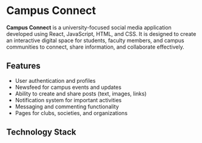 # Campus Connect

**Campus Connect** is a university-focused social media application developed using React, JavaScript, HTML, and CSS. It is designed to create an interactive digital space for students, faculty members, and campus communities to connect, share information, and collaborate effectively.

## Features

- User authentication and profiles  
- Newsfeed for campus events and updates  
- Ability to create and share posts (text, images, links)  
- Notification system for important activities  
- Messaging and commenting functionality  
- Pages for clubs, societies, and organizations  

## Technology Stack
